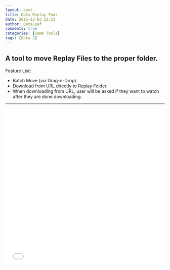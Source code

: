 ```yaml
---
layout: post
title: Dota Replay Tool
date: 2015-12-03 22:23
author: BetaLeaf
comments: true
categories: [Game Tools]
tags: [Dota 2]
---  
```

## A tool to move Replay Files to the proper folder.  
Feature List:  

  - Batch Move (via Drag-n-Drop).  
  - Download from URL directly to Replay Folder.  
  - When downloading from URL, user will be asked if they want to watch after they are done downloading.  

---

<iframe src="{{ site.url }}/stats.html?username=BetaLeaf&repository=DotaReplayTool" width="100%" height="500" frameborder="0" scrolling="no"></iframe>  